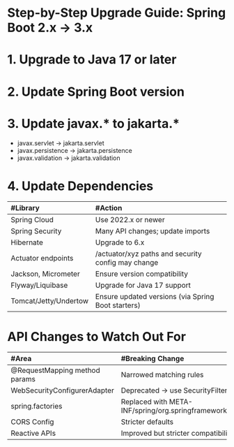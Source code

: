 # Step-by-Step Upgrade Guide: Spring Boot 2.x → 3.x
# 1. Upgrade to Java 17 or later
# 2. Update Spring Boot version
# 3. Update javax.* to jakarta.*
* javax.servlet → jakarta.servlet
* javax.persistence → jakarta.persistence
* javax.validation → jakarta.validation
# 4. Update Dependencies
| #Library  | #Action |
 | :--- | :--- | 
 |Spring Cloud | Use 2022.x or newer |
 |Spring Security | Many API changes; update imports |
 |Hibernate | Upgrade to 6.x |
 |Actuator endpoints | /actuator/xyz paths and security config may change |
 |Jackson, Micrometer | Ensure version compatibility |
 |Flyway/Liquibase | Upgrade for Java 17 support |
 |Tomcat/Jetty/Undertow | Ensure updated versions (via Spring Boot starters) |
# API Changes to Watch Out For
| #Area  | #Breaking Change |
| :--- | :--- | 
|@RequestMapping method params | Narrowed matching rules |
|WebSecurityConfigurerAdapter | Deprecated → use SecurityFilterChain bean |
|spring.factories | Replaced with META-INF/spring/org.springframework.boot.autoconfigure.AutoConfiguration.imports |
|CORS Config | Stricter defaults |
|Reactive APIs | Improved but stricter compatibility |

